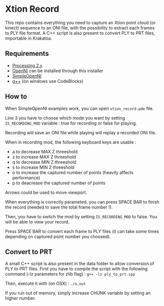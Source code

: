 Xtion Record
============

This repo contains everything you need to capture an Xtion point cloud (or kinect) sequence to an ONI file, with the possibility to extract each frames to PLY file format.
A C++ script is also present to convert PLY to PRT files, importable in Krakatoa.

Requirements
------------

* [Processing 2.x](https://processing.org/)
* [OpenNI](https://code.google.com/p/simple-openni/downloads/list?can=1&q=&colspec=Filename+Summary+Uploaded+ReleaseDate+Size+DownloadCount) can be installed through this installer
* [SimpleOpenNI](https://code.google.com/p/simple-openni/wiki/Installation)
* [g++](http://www.cprogramming.com/g++.html) (on windows use CodeBlocks)

How to
------

When SimpleOpenNI examples work, you can open ```xtion_record.pde``` file.

Line 3 you have to choose which mode you want by setting ```IS_RECORDING_MOD``` variable : true for recording or false for playing.

Recording will save an ONI file while playing will replay a recorded ONI file.

When in recording mod, the following keyboard keys are usable :
- a to decrease MAX Z threeshold
- z to increase MAX Z threeshold
- q to decrease MIN Z threeshold
- s to increase MIN Z threeshold
- o to increase the captured number of points (heavily affects performance)
- p to deacrease the captured number of points

Arrows could be used to move viewport.

When everything is correctly parameted, you can press SPACE BAR to finish the record (needed to save the total frame number !).

Then, you have to switch the mod by setting ```IS_RECORDING_MOD``` to false.
You will be able to view your record.

Press SPACE BAR to convert each frame to PLY files (it can take some times depending on captured point number you choosed).

Convert to PRT
--------------

A small C++ script is also present in the data folder to allow conversion of PLY to PRT files.
First you have to compile the script with the following command (-lz parameters for zlib flag) :
```g++ -lz ply_to_prt.cpp```

Then, execute it with (on OSX) :
```./a.out```

If you run out of memory, simply increase CHUNK variable by setting an higher number.
